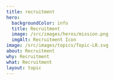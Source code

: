 ```yaml
---
title: recruitment
hero:
  backgroundColor: info
  title: Recruitment
  image: /src/images/heros/mission.png
  imgAlt: Recruitment Icon
image: /src/images/topics/Topic-LR.svg
about: Recruitment
why: Recruitment
what: Recruitment
layout: topic
---
```

